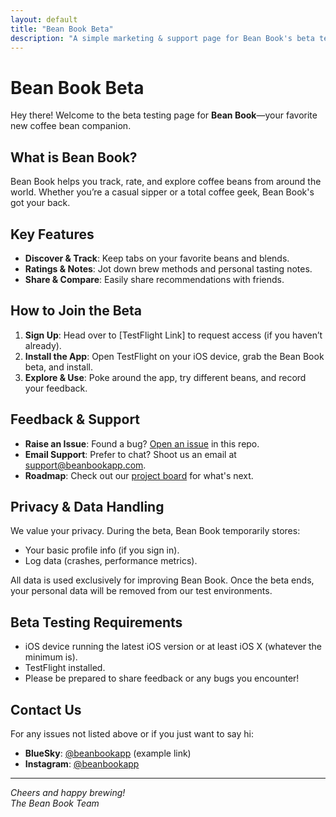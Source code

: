 ```yaml
---
layout: default
title: "Bean Book Beta"
description: "A simple marketing & support page for Bean Book's beta testing"
---
```


# Bean Book Beta

Hey there! Welcome to the beta testing page for **Bean Book**—your favorite new coffee bean companion.  

## What is Bean Book?

Bean Book helps you track, rate, and explore coffee beans from around the world. Whether you’re a casual sipper or a total coffee geek, Bean Book's got your back.

## Key Features

- **Discover & Track**: Keep tabs on your favorite beans and blends.
- **Ratings & Notes**: Jot down brew methods and personal tasting notes.
- **Share & Compare**: Easily share recommendations with friends.

## How to Join the Beta

1. **Sign Up**: Head over to [TestFlight Link] to request access (if you haven’t already).
2. **Install the App**: Open TestFlight on your iOS device, grab the Bean Book beta, and install.
3. **Explore & Use**: Poke around the app, try different beans, and record your feedback.

## Feedback & Support

- **Raise an Issue**: Found a bug? [Open an issue](https://github.com/m-lair/BeanBook/issues) in this repo.
- **Email Support**: Prefer to chat? Shoot us an email at [support@beanbookapp.com](mailto:beanbookapp@gmail.com).
- **Roadmap**: Check out our [project board](https://github.com/yourusername/beanbook/projects) for what's next.

## Privacy & Data Handling

We value your privacy. During the beta, Bean Book temporarily stores:
- Your basic profile info (if you sign in).
- Log data (crashes, performance metrics).

All data is used exclusively for improving Bean Book. Once the beta ends, your personal data will be removed from our test environments.

## Beta Testing Requirements

- iOS device running the latest iOS version or at least iOS X (whatever the minimum is).
- TestFlight installed.
- Please be prepared to share feedback or any bugs you encounter!

## Contact Us

For any issues not listed above or if you just want to say hi:
- **BlueSky**: [@beanbookapp](https://twitter.com/beanbookapp) (example link)
- **Instagram**: [@beanbookapp](https://instagram.com/beanbookapp)
---

_Cheers and happy brewing!_  
_The Bean Book Team_
